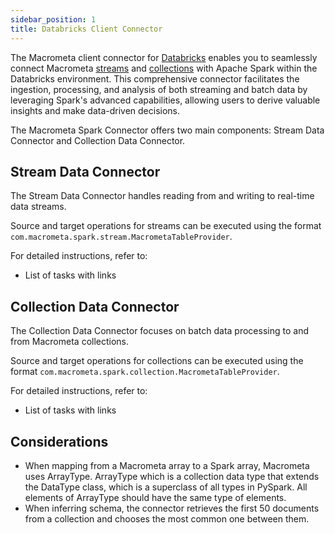 ```yaml
---
sidebar_position: 1
title: Databricks Client Connector
---
```


The Macrometa client connector for [Databricks](https://www.databricks.com/) enables you to seamlessly connect Macrometa [streams](../../streams/) and [collections](../../collections/) with Apache Spark within the Databricks environment. This comprehensive connector facilitates the ingestion, processing, and analysis of both streaming and batch data by leveraging Spark's advanced capabilities, allowing users to derive valuable insights and make data-driven decisions.

The Macrometa Spark Connector offers two main components: Stream Data Connector and Collection Data Connector.

## Stream Data Connector

The Stream Data Connector handles reading from and writing to real-time data streams.

Source and target operations for streams can be executed using the format `com.macrometa.spark.stream.MacrometaTableProvider`.

For detailed instructions, refer to:

- List of tasks with links

## Collection Data Connector

The Collection Data Connector focuses on batch data processing to and from Macrometa collections.

Source and target operations for collections can be executed using the format `com.macrometa.spark.collection.MacrometaTableProvider`.

For detailed instructions, refer to:

- List of tasks with links

## Considerations

- When mapping from a Macrometa array to a Spark array, Macrometa uses ArrayType. ArrayType which is a collection data type that extends the DataType class, which is a superclass of all types in PySpark. All elements of ArrayType should have the same type of elements.
- When inferring schema, the connector retrieves the first 50 documents from a collection and chooses the most common one between them.
